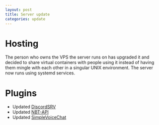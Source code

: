 ```yaml
---
layout: post
title: Server update
categories: update
---
```


# Hosting
The person who owns the VPS the server runs on has upgraded it and decided to share virtual containers with people using it instead of having them mingle with each other in a singular UNIX environment. The server now runs using systemd services.  

# Plugins
* Updated [DiscordSRV](https://modrinth.com/plugin/discordsrv)  
* Updated [NBT-API](https://modrinth.com/plugin/nbtapi)  
* Updated [SimpleVoiceChat](https://modrinth.com/plugin/simple-voice-chat)  
